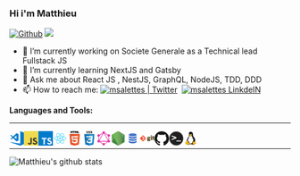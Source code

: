 ### Hi i'm Matthieu 
[![Github](https://img.shields.io/github/followers/msalettes?label=Follow&style=social)](https://github.com/msalettes)
![](https://visitor-badge.laobi.icu/badge?page_id=msalettes.msalettes)
<!--
**msalettes/msalettes** is a ✨ _special_ ✨ repository because its `README.md` (this file) appears on your GitHub profile.
-->
- 🔭 I’m currently working on Societe Generale as a Technical lead Fullstack JS
- 🌱 I’m currently learning NextJS and Gatsby
- 💬 Ask me about React JS , NestJS, GraphQL, NodeJS, TDD, DDD
- 📫 How to reach me: 
<a href="https://twitter.com/msalettes"><img alt="msalettes | Twitter" width="22px" src="https://cdn.jsdelivr.net/npm/simple-icons@v3/icons/twitter.svg" /></a> &nbsp;<a href="https://www.linkedin.com/in/msalettes/"><img alt="msalettes LinkdeIN" width="22px" src="https://cdn.jsdelivr.net/npm/simple-icons@v3/icons/linkedin.svg" /></a>

**Languages and Tools:**  

---

<img align="left" alt="Visual Studio Code" width="26px" src="https://raw.githubusercontent.com/github/explore/80688e429a7d4ef2fca1e82350fe8e3517d3494d/topics/visual-studio-code/visual-studio-code.png" />
<img align="left" alt="JavaScript" width="26px" src="https://raw.githubusercontent.com/github/explore/80688e429a7d4ef2fca1e82350fe8e3517d3494d/topics/javascript/javascript.png" />
<img align="left" alt="Typescript" width="26px" src="https://raw.githubusercontent.com/github/explore/80688e429a7d4ef2fca1e82350fe8e3517d3494d/topics/typescript/typescript.png" />
<img align="left" alt="React" width="26px" src="https://raw.githubusercontent.com/github/explore/80688e429a7d4ef2fca1e82350fe8e3517d3494d/topics/react/react.png" />
<img align="left" alt="HTML5" width="26px" src="https://raw.githubusercontent.com/github/explore/80688e429a7d4ef2fca1e82350fe8e3517d3494d/topics/html/html.png" />
<img align="left" alt="CSS3" width="26px" src="https://raw.githubusercontent.com/github/explore/80688e429a7d4ef2fca1e82350fe8e3517d3494d/topics/css/css.png" />
<img align="left" alt="GraphQL" width="26px" src="https://raw.githubusercontent.com/github/explore/80688e429a7d4ef2fca1e82350fe8e3517d3494d/topics/graphql/graphql.png" />
<img align="left" alt="Node.js" width="26px" src="https://raw.githubusercontent.com/github/explore/80688e429a7d4ef2fca1e82350fe8e3517d3494d/topics/nodejs/nodejs.png" />
<img align="left" alt="SQL" width="26px" src="https://raw.githubusercontent.com/github/explore/80688e429a7d4ef2fca1e82350fe8e3517d3494d/topics/sql/sql.png" />
<img align="left" alt="Git" width="26px" src="https://raw.githubusercontent.com/github/explore/80688e429a7d4ef2fca1e82350fe8e3517d3494d/topics/git/git.png" />
<img align="left" alt="GitHub" width="26px" src="https://raw.githubusercontent.com/github/explore/78df643247d429f6cc873026c0622819ad797942/topics/github/github.png" />
<img align="left" alt="Terminal" width="26px" src="https://raw.githubusercontent.com/github/explore/80688e429a7d4ef2fca1e82350fe8e3517d3494d/topics/terminal/terminal.png" />
<img align="left" alt="Linux" width="26px" src="https://raw.githubusercontent.com/github/explore/80688e429a7d4ef2fca1e82350fe8e3517d3494d/topics/linux/linux.png" />
<br>

---

![Matthieu's github stats](https://github-readme-stats.vercel.app/api?username=msalettes&show_icons=true&hide_border=true)

